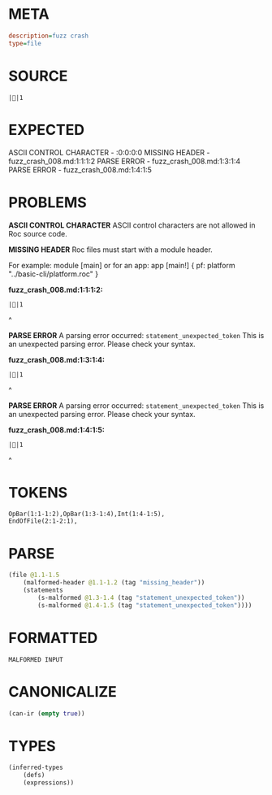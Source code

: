 # META
~~~ini
description=fuzz crash
type=file
~~~
# SOURCE
~~~roc
||1
~~~
# EXPECTED
ASCII CONTROL CHARACTER - :0:0:0:0
MISSING HEADER - fuzz_crash_008.md:1:1:1:2
PARSE ERROR - fuzz_crash_008.md:1:3:1:4
PARSE ERROR - fuzz_crash_008.md:1:4:1:5
# PROBLEMS
**ASCII CONTROL CHARACTER**
ASCII control characters are not allowed in Roc source code.



**MISSING HEADER**
Roc files must start with a module header.

For example:
        module [main]
or for an app:
        app [main!] { pf: platform "../basic-cli/platform.roc" }

**fuzz_crash_008.md:1:1:1:2:**
```roc
||1
```
^


**PARSE ERROR**
A parsing error occurred: `statement_unexpected_token`
This is an unexpected parsing error. Please check your syntax.

**fuzz_crash_008.md:1:3:1:4:**
```roc
||1
```
  ^


**PARSE ERROR**
A parsing error occurred: `statement_unexpected_token`
This is an unexpected parsing error. Please check your syntax.

**fuzz_crash_008.md:1:4:1:5:**
```roc
||1
```
   ^


# TOKENS
~~~zig
OpBar(1:1-1:2),OpBar(1:3-1:4),Int(1:4-1:5),
EndOfFile(2:1-2:1),
~~~
# PARSE
~~~clojure
(file @1.1-1.5
	(malformed-header @1.1-1.2 (tag "missing_header"))
	(statements
		(s-malformed @1.3-1.4 (tag "statement_unexpected_token"))
		(s-malformed @1.4-1.5 (tag "statement_unexpected_token"))))
~~~
# FORMATTED
~~~roc
MALFORMED INPUT
~~~
# CANONICALIZE
~~~clojure
(can-ir (empty true))
~~~
# TYPES
~~~clojure
(inferred-types
	(defs)
	(expressions))
~~~
